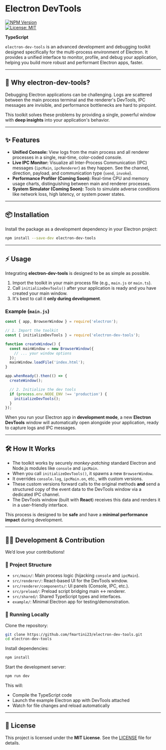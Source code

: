 # Electron DevTools  

[![NPM Version](https://img.shields.io/npm/v/electron-dev-tools.svg)](https://www.npmjs.com/package/electron-dev-tools)  
[![License: MIT](https://img.shields.io/badge/License-MIT-yellow.svg)](LICENSE)  

**TypeScript**  

`electron-dev-tools` is an advanced development and debugging toolkit designed specifically for the multi-process environment of Electron. It provides a unified interface to monitor, profile, and debug your application, helping you build more robust and performant Electron apps, faster.  

---

## 🚀 Why electron-dev-tools?  

Debugging Electron applications can be challenging. Logs are scattered between the main process terminal and the renderer's DevTools, IPC messages are invisible, and performance bottlenecks are hard to pinpoint.  

This toolkit solves these problems by providing a single, powerful window with **deep insights** into your application's behavior.  

---

## ✨ Features  

- **Unified Console:** View logs from the main process and all renderer processes in a single, real-time, color-coded console.  
- **Live IPC Monitor:** Visualize all Inter-Process Communication (IPC) messages (`ipcMain`, `ipcRenderer`) as they happen. See the channel, direction, payload, and communication type (`send`, `invoke`).  
- **Performance Profiler (Coming Soon):** Real-time CPU and memory usage charts, distinguishing between main and renderer processes.  
- **System Simulator (Coming Soon):** Tools to simulate adverse conditions like network loss, high latency, or system power states.  

---

## 📦 Installation  

Install the package as a development dependency in your Electron project:  

```bash
npm install --save-dev electron-dev-tools
```

---

## ⚡ Usage  

Integrating **electron-dev-tools** is designed to be as simple as possible.  

1. Import the toolkit in your main process file (e.g., `main.js` or `main.ts`).  
2. Call `initializeDevTools()` after your application is ready and you have created your main window.  
3. It's best to call it **only during development**.  

### Example (`main.js`)  

```javascript
const { app, BrowserWindow } = require('electron');

// 1. Import the toolkit
const { initializeDevTools } = require('electron-dev-tools');

function createWindow() {
  const mainWindow = new BrowserWindow({
    // ... your window options
  });
  mainWindow.loadFile('index.html');
}

app.whenReady().then(() => {
  createWindow();

  // 2. Initialize the dev tools
  if (process.env.NODE_ENV !== 'production') {
    initializeDevTools();
  }
});
```

When you run your Electron app in **development mode**, a new **Electron DevTools** window will automatically open alongside your application, ready to capture logs and IPC messages.  

---

## 🛠️ How It Works  

- The toolkit works by securely *monkey-patching* standard Electron and Node.js modules like `console` and `ipcMain`.  
- When you call `initializeDevTools()`, it spawns a new `BrowserWindow`.  
- It overrides `console.log`, `ipcMain.on`, etc., with custom versions.  
- These custom versions forward calls to the original methods **and** send a structured copy of the event data to the DevTools window via a dedicated IPC channel.  
- The DevTools window (built with **React**) receives this data and renders it in a user-friendly interface.  

This process is designed to be **safe** and have a **minimal performance impact** during development.  

---

## 🧑‍💻 Development & Contribution  

We’d love your contributions!  

### 📂 Project Structure  

- `src/main/`: Main process logic (hijacking `console` and `ipcMain`).  
- `src/renderer/`: React-based UI for the DevTools window.  
- `src/renderer/components/`: UI panels (Console, IPC, etc.).  
- `src/preload/`: Preload script bridging main ↔ renderer.  
- `src/shared/`: Shared TypeScript types and interfaces.  
- `example/`: Minimal Electron app for testing/demonstration.  

### 🔧 Running Locally  

Clone the repository:  

```bash
git clone https://github.com/fmartini23/electron-dev-tools.git
cd electron-dev-tools
```

Install dependencies:  

```bash
npm install
```

Start the development server:  

```bash
npm run dev
```

This will:  
- Compile the TypeScript code  
- Launch the example Electron app with DevTools attached  
- Watch for file changes and reload automatically  

---

## 📜 License  

This project is licensed under the **MIT License**. See the [LICENSE](LICENSE) file for details.  
